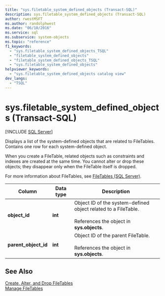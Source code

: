```yaml
---
title: "sys.filetable_system_defined_objects (Transact-SQL)"
description: sys.filetable_system_defined_objects (Transact-SQL)
author: rwestMSFT
ms.author: randolphwest
ms.date: "06/10/2016"
ms.service: sql
ms.subservice: system-objects
ms.topic: "reference"
f1_keywords:
  - "sys.filetable_system_defined_objects_TSQL"
  - "filetable_system_defined_objects"
  - "filetable_system_defined_objects_TSQL"
  - "sys.filetable_system_defined_objects"
helpviewer_keywords:
  - "sys.filetable_system_defined_objects catalog view"
dev_langs:
  - "TSQL"
---
```

# sys.filetable_system_defined_objects (Transact-SQL)
[!INCLUDE [SQL Server](../../includes/applies-to-version/sqlserver.md)]

  Displays a list of the system-defined objects that are related to FileTables. Contains one row for each system-defined object.  
  
 When you create a FileTable, related objects such as constraints and indexes are created at the same time. You cannot alter or drop these objects; they disappear only when the FileTable itself is dropped.  
  
 For more information about FileTables, see [FileTables &#40;SQL Server&#41;](../../relational-databases/blob/filetables-sql-server.md).  
  
|Column|Data type|Description|  
|------------|---------------|-----------------|  
|**object_id**|**int**|Object ID of the system-defined object related to a FileTable.<br /><br /> References the object in **sys.objects**.|  
|**parent_object_id**|**int**|Object ID of the parent FileTable.<br /><br /> References the object in **sys.objects**.|  
  
## See Also  
 [Create, Alter, and Drop FileTables](../../relational-databases/blob/create-alter-and-drop-filetables.md)   
 [Manage FileTables](../../relational-databases/blob/manage-filetables.md)  
  
  
